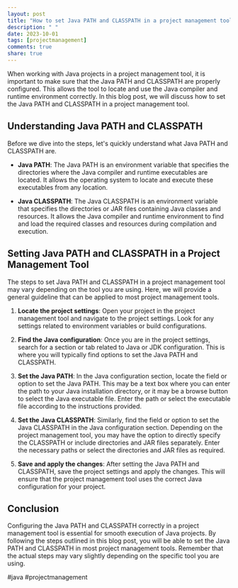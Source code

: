 ```yaml
---
layout: post
title: "How to set Java PATH and CLASSPATH in a project management tool"
description: " "
date: 2023-10-01
tags: [projectmanagement]
comments: true
share: true
---
```


When working with Java projects in a project management tool, it is important to make sure that the Java PATH and CLASSPATH are properly configured. This allows the tool to locate and use the Java compiler and runtime environment correctly. In this blog post, we will discuss how to set the Java PATH and CLASSPATH in a project management tool.

## Understanding Java PATH and CLASSPATH

Before we dive into the steps, let's quickly understand what Java PATH and CLASSPATH are.

- **Java PATH**: The Java PATH is an environment variable that specifies the directories where the Java compiler and runtime executables are located. It allows the operating system to locate and execute these executables from any location.

- **Java CLASSPATH**: The Java CLASSPATH is an environment variable that specifies the directories or JAR files containing Java classes and resources. It allows the Java compiler and runtime environment to find and load the required classes and resources during compilation and execution.

## Setting Java PATH and CLASSPATH in a Project Management Tool

The steps to set Java PATH and CLASSPATH in a project management tool may vary depending on the tool you are using. Here, we will provide a general guideline that can be applied to most project management tools.

1. **Locate the project settings**: Open your project in the project management tool and navigate to the project settings. Look for any settings related to environment variables or build configurations.

2. **Find the Java configuration**: Once you are in the project settings, search for a section or tab related to Java or JDK configuration. This is where you will typically find options to set the Java PATH and CLASSPATH.

3. **Set the Java PATH**: In the Java configuration section, locate the field or option to set the Java PATH. This may be a text box where you can enter the path to your Java installation directory, or it may be a browse button to select the Java executable file. Enter the path or select the executable file according to the instructions provided.

4. **Set the Java CLASSPATH**: Similarly, find the field or option to set the Java CLASSPATH in the Java configuration section. Depending on the project management tool, you may have the option to directly specify the CLASSPATH or include directories and JAR files separately. Enter the necessary paths or select the directories and JAR files as required.

5. **Save and apply the changes**: After setting the Java PATH and CLASSPATH, save the project settings and apply the changes. This will ensure that the project management tool uses the correct Java configuration for your project.

## Conclusion

Configuring the Java PATH and CLASSPATH correctly in a project management tool is essential for smooth execution of Java projects. By following the steps outlined in this blog post, you will be able to set the Java PATH and CLASSPATH in most project management tools. Remember that the actual steps may vary slightly depending on the specific tool you are using.

#java #projectmanagement